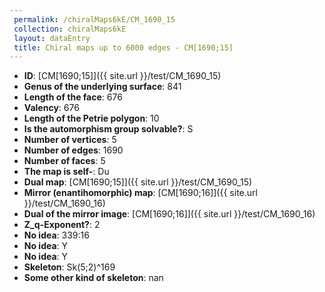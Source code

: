 ```yaml
--- 
 permalink: /chiralMaps6kE/CM_1690_15 
 collection: chiralMaps6kE
 layout: dataEntry
 title: Chiral maps up to 6000 edges - CM[1690;15]
---
```


- **ID**: [CM[1690;15]]({{ site.url }}/test/CM_1690_15)
- **Genus of the underlying surface**: 841
- **Length of the face**: 676
- **Valency**: 676
- **Length of the Petrie polygon**: 10
- **Is the automorphism group solvable?**: S
- **Number of vertices**: 5
- **Number of edges**: 1690
- **Number of faces**: 5
- **The map is self-**: Du
- **Dual map**: [CM[1690;15]]({{ site.url }}/test/CM_1690_15)
- **Mirror (enantihomorphic) map**: [CM[1690;16]]({{ site.url }}/test/CM_1690_16)
- **Dual of the mirror image**: [CM[1690;16]]({{ site.url }}/test/CM_1690_16)
- **Z_q-Exponent?**: 2
- **No idea**:  339:16
- **No idea**: Y
- **No idea**: Y
- **Skeleton**: Sk(5;2)^169
- **Some other kind of skeleton**: nan
